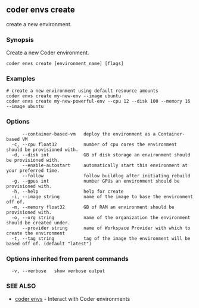 ## coder envs create

create a new environment.

### Synopsis

Create a new Coder environment.

```
coder envs create [environment_name] [flags]
```

### Examples

```
# create a new environment using default resource amounts
coder envs create my-new-env --image ubuntu
coder envs create my-new-powerful-env --cpu 12 --disk 100 --memory 16 --image ubuntu
```

### Options

```
      --container-based-vm   deploy the environment as a Container-based VM
  -c, --cpu float32          number of cpu cores the environment should be provisioned with.
  -d, --disk int             GB of disk storage an environment should be provisioned with.
      --enable-autostart     automatically start this environment at your preferred time.
      --follow               follow buildlog after initiating rebuild
  -g, --gpus int             number GPUs an environment should be provisioned with.
  -h, --help                 help for create
  -i, --image string         name of the image to base the environment off of.
  -m, --memory float32       GB of RAM an environment should be provisioned with.
  -o, --org string           name of the organization the environment should be created under.
      --provider string      name of Workspace Provider with which to create the environment
  -t, --tag string           tag of the image the environment will be based off of. (default "latest")
```

### Options inherited from parent commands

```
  -v, --verbose   show verbose output
```

### SEE ALSO

* [coder envs](coder_envs.md)	 - Interact with Coder environments


